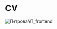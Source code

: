 # CV
![ПетроваАП_frontend](https://github.com/user-attachments/assets/80037d3d-c60a-439f-a0ab-6e0c5b3ea879)
